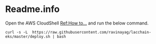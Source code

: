 # Readme.info

Open the AWS CloudShell [Ref:How to...](https://docs.aws.amazon.com/cloudshell/latest/userguide/getting-started.html#:~:text=first%20IAM%20user.-,Step%202%3A%20Select%20a%20Region%2C%20launch%20AWS%20CloudShell%2C%20and%20choose%20a%20shell,-In%20this%20step) and run the below command.

```
curl -s -L  https://raw.githubusercontent.com/ravinayag/lacchain-eks/master/deploy.sh | bash
```
